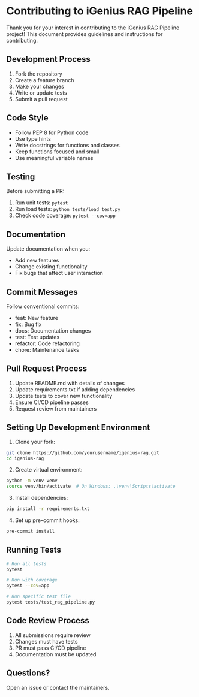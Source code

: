 # Contributing to iGenius RAG Pipeline

Thank you for your interest in contributing to the iGenius RAG Pipeline project! This document provides guidelines and instructions for contributing.

## Development Process

1. Fork the repository
2. Create a feature branch
3. Make your changes
4. Write or update tests
5. Submit a pull request

## Code Style

- Follow PEP 8 for Python code
- Use type hints
- Write docstrings for functions and classes
- Keep functions focused and small
- Use meaningful variable names

## Testing

Before submitting a PR:
1. Run unit tests: `pytest`
2. Run load tests: `python tests/load_test.py`
3. Check code coverage: `pytest --cov=app`

## Documentation

Update documentation when you:
- Add new features
- Change existing functionality
- Fix bugs that affect user interaction

## Commit Messages

Follow conventional commits:
- feat: New feature
- fix: Bug fix
- docs: Documentation changes
- test: Test updates
- refactor: Code refactoring
- chore: Maintenance tasks

## Pull Request Process

1. Update README.md with details of changes
2. Update requirements.txt if adding dependencies
3. Update tests to cover new functionality
4. Ensure CI/CD pipeline passes
5. Request review from maintainers

## Setting Up Development Environment

1. Clone your fork:
```bash
git clone https://github.com/yourusername/igenius-rag.git
cd igenius-rag
```

2. Create virtual environment:
```bash
python -m venv venv
source venv/bin/activate  # On Windows: .\venv\Scripts\activate
```

3. Install dependencies:
```bash
pip install -r requirements.txt
```

4. Set up pre-commit hooks:
```bash
pre-commit install
```

## Running Tests

```bash
# Run all tests
pytest

# Run with coverage
pytest --cov=app

# Run specific test file
pytest tests/test_rag_pipeline.py
```

## Code Review Process

1. All submissions require review
2. Changes must have tests
3. PR must pass CI/CD pipeline
4. Documentation must be updated

## Questions?

Open an issue or contact the maintainers.
